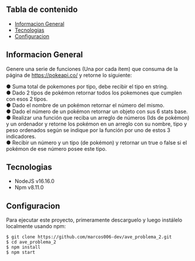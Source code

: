 ## Tabla de contenido

- [Informacion General](#informacion-general)
- [Tecnologias](#tecnologias)
- [Configuracion](#configuracion)

## Informacion General

Genere una serie de funciones (Una por cada ítem) que consuma de la página de
https://pokeapi.co/ y retorne lo siguiente:

● Suma total de pokemones por tipo, debe recibir el tipo en string.\
● Dado 2 tipos de pokémon retornar todos los pokemones que cumplen con esos
2 tipos.\
● Dado el nombre de un pokémon retornar el número del mismo.\
● Dado el número de un pokémon retornar un objeto con sus 6 stats base.\
● Realizar una función que reciba un arreglo de números (Ids de pokémon) y un
ordenador y retorne los pokémon en un arreglo con su nombre, tipo y peso
ordenados según se indique por la función por uno de estos 3 indicadores.\
● Recibir un número y un tipo (de pokémon) y retornar un true o false si el
pokémon de ese número posee este tipo.

## Tecnologias

- NodeJS v16.16.0
- Npm v8.11.0

## Configuracion

Para ejecutar este proyecto, primeramente descarguelo y luego instálelo localmente usando npm:

```
$ git clone https://github.com/marcos006-dev/ave_problema_2.git
$ cd ave_problema_2
$ npm install
$ npm start
```

